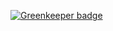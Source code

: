 

[![Greenkeeper badge](https://badges.greenkeeper.io/onehilltech/blueprint-alexa.svg)](https://greenkeeper.io/)